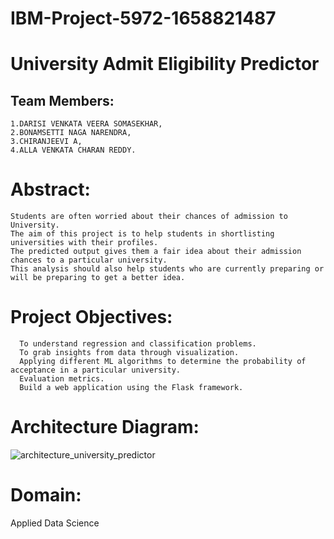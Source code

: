 # IBM-Project-5972-1658821487
# University Admit Eligibility Predictor


## Team Members: 
```
1.DARISI VENKATA VEERA SOMASEKHAR,
2.BONAMSETTI NAGA NARENDRA,
3.CHIRANJEEVI A,
4.ALLA VENKATA CHARAN REDDY.
```

# Abstract:
```
Students are often worried about their chances of admission to University.
The aim of this project is to help students in shortlisting universities with their profiles.
The predicted output gives them a fair idea about their admission chances to a particular university.
This analysis should also help students who are currently preparing or will be preparing to get a better idea.
```

# Project Objectives:
```
  To understand regression and classification problems.
  To grab insights from data through visualization.
  Applying different ML algorithms to determine the probability of acceptance in a particular university.
  Evaluation metrics.
  Build a web application using the Flask framework.
  ```

# Architecture Diagram:
![architecture_university_predictor](https://user-images.githubusercontent.com/78737336/197355244-7169f4ef-c2e4-4763-8aae-bec954269a4b.png)


# Domain:
Applied Data Science

